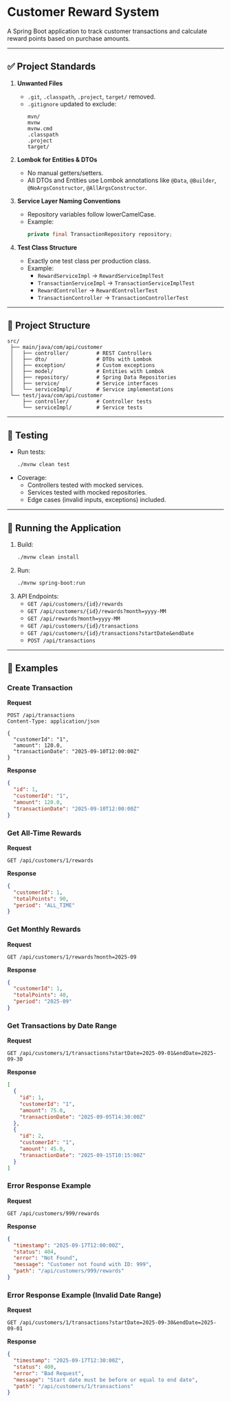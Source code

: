 # Customer Reward System

A Spring Boot application to track customer transactions and calculate reward points based on purchase amounts.  

---

## ✅ Project Standards

1. **Unwanted Files**  
   - `.git`, `.classpath`, `.project`, `target/` removed.  
   - `.gitignore` updated to exclude:  
     ```
     mvn/
     mvnw
     mvnw.cmd
     .classpath
     .project
     target/
     ```

2. **Lombok for Entities & DTOs**  
   - No manual getters/setters.  
   - All DTOs and Entities use Lombok annotations like `@Data`, `@Builder`, `@NoArgsConstructor`, `@AllArgsConstructor`.

3. **Service Layer Naming Conventions**  
   - Repository variables follow lowerCamelCase.  
   - Example:  
     ```java
     private final TransactionRepository repository;
     ```

4. **Test Class Structure**  
   - Exactly one test class per production class.  
   - Example:  
     - `RewardServiceImpl` → `RewardServiceImplTest`  
     - `TransactionServiceImpl` → `TransactionServiceImplTest`  
     - `RewardController` → `RewardControllerTest`  
     - `TransactionController` → `TransactionControllerTest`

---

## 📂 Project Structure
```
src/
 ├── main/java/com/api/customer
 │   ├── controller/         # REST Controllers
 │   ├── dto/                # DTOs with Lombok
 │   ├── exception/          # Custom exceptions
 │   ├── model/              # Entities with Lombok
 │   ├── repository/         # Spring Data Repositories
 │   ├── service/            # Service interfaces
 │   └── serviceImpl/        # Service implementations
 └── test/java/com/api/customer
     ├── controller/         # Controller tests
     └── serviceImpl/        # Service tests
```

---

## 🧪 Testing
- Run tests:
  ```bash
  ./mvnw clean test
  ```
- Coverage:
  - Controllers tested with mocked services.  
  - Services tested with mocked repositories.  
  - Edge cases (invalid inputs, exceptions) included.

---

## 🚀 Running the Application
1. Build:
   ```bash
   ./mvnw clean install
   ```
2. Run:
   ```bash
   ./mvnw spring-boot:run
   ```
3. API Endpoints:  
   - `GET /api/customers/{id}/rewards`  
   - `GET /api/customers/{id}/rewards?month=yyyy-MM`  
   - `GET /api/rewards?month=yyyy-MM`  
   - `GET /api/customers/{id}/transactions`  
   - `GET /api/customers/{id}/transactions?startDate&endDate`  
   - `POST /api/transactions`


---

## 📖 Examples

### Create Transaction
**Request**
```http
POST /api/transactions
Content-Type: application/json

{
  "customerId": "1",
  "amount": 120.0,
  "transactionDate": "2025-09-10T12:00:00Z"
}
```

**Response**
```json
{
  "id": 1,
  "customerId": "1",
  "amount": 120.0,
  "transactionDate": "2025-09-10T12:00:00Z"
}
```

### Get All-Time Rewards
**Request**
```http
GET /api/customers/1/rewards
```

**Response**
```json
{
  "customerId": 1,
  "totalPoints": 90,
  "period": "ALL_TIME"
}
```

### Get Monthly Rewards
**Request**
```http
GET /api/customers/1/rewards?month=2025-09
```

**Response**
```json
{
  "customerId": 1,
  "totalPoints": 40,
  "period": "2025-09"
}
```


### Get Transactions by Date Range
**Request**
```http
GET /api/customers/1/transactions?startDate=2025-09-01&endDate=2025-09-30
```

**Response**
```json
[
  {
    "id": 1,
    "customerId": "1",
    "amount": 75.0,
    "transactionDate": "2025-09-05T14:30:00Z"
  },
  {
    "id": 2,
    "customerId": "1",
    "amount": 45.0,
    "transactionDate": "2025-09-15T10:15:00Z"
  }
]
```


### Error Response Example
**Request**
```http
GET /api/customers/999/rewards
```

**Response**
```json
{
  "timestamp": "2025-09-17T12:00:00Z",
  "status": 404,
  "error": "Not Found",
  "message": "Customer not found with ID: 999",
  "path": "/api/customers/999/rewards"
}
```


### Error Response Example (Invalid Date Range)
**Request**
```http
GET /api/customers/1/transactions?startDate=2025-09-30&endDate=2025-09-01
```

**Response**
```json
{
  "timestamp": "2025-09-17T12:30:00Z",
  "status": 400,
  "error": "Bad Request",
  "message": "Start date must be before or equal to end date",
  "path": "/api/customers/1/transactions"
}
```
